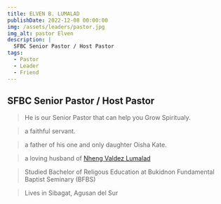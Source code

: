 ```yaml
---
title: ELVEN B. LUMALAD
publishDate: 2022-12-08 00:00:00
img: /assets/leaders/pastor.jpg
img_alt: pastor Elven
description: |
  SFBC Senior Pastor / Host Pastor
tags:
  - Pastor
  - Leader
  - Friend
---
```

## SFBC Senior Pastor / Host Pastor

> He is our Senior Pastor that can help you Grow Spiritualy. 

> a faithful servant.

> a father of his one and only daughter Oisha Kate.

> a loving husband of <a href="#">Nheng Valdez Lumalad</a> 

> Studied Bachelor of Religous Education at Bukidnon Fundamental Baptist Seminary (BFBS)

> Lives in Sibagat, Agusan del Sur